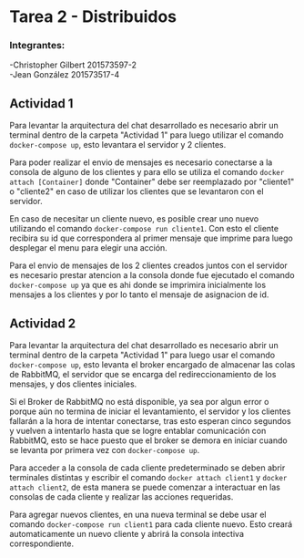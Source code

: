 # Tarea 2 - Distribuidos

### Integrantes:
-Christopher Gilbert 201573597-2\
-Jean González 201573517-4

## Actividad 1

Para levantar la arquitectura del chat desarrollado es necesario abrir un terminal dentro de la carpeta "Actividad 1" para luego utilizar el comando ``docker-compose up``, esto levantara el servidor y 2 clientes.

Para poder realizar el envio de mensajes es necesario conectarse a la consola de alguno de los clientes y para ello se utiliza el comando ``docker attach [Container]``
donde "Container" debe ser reemplazado por "cliente1" o "cliente2" en caso de utilizar los clientes que se levantaron con el servidor.

En caso de necesitar un cliente nuevo, es posible crear uno nuevo utilizando el comando ``docker-compose run cliente1``. Con esto el cliente recibira su id que correspondera al primer mensaje que imprime para luego desplegar el menu para elegir una acción.

Para el envio de mensajes de los 2 clientes creados juntos con el servidor es necesario prestar atencion a la consola donde fue ejecutado el comando ``docker-compose up`` ya que es ahi donde se imprimira inicialmente los mensajes a los clientes y por lo tanto el mensaje de asignacion de id.


## Actividad 2

Para levantar la arquitectura del chat desarrollado es necesario abrir un terminal dentro de la carpeta "Actividad 1" para luego usar el comando ``docker-compose up``, esto levanta el broker encargado de almacenar las colas de RabbitMQ, el servidor que se encarga del redireccionamiento de los mensajes, y dos clientes iniciales.

Si el Broker de RabbitMQ no está disponible, ya sea por algun error o porque aún no termina de iniciar el levantamiento, el servidor y los clientes fallarán a la hora de intentar conectarse, tras esto esperan cinco segundos y vuelven a intentarlo hasta que se logre entablar comunicación con RabbitMQ, esto se hace puesto que el broker se demora en iniciar cuando se levanta por primera vez con ``docker-compose up``.

Para acceder a la consola de cada cliente predeterminado se deben abrir terminales distintas y escribir el comando ``docker attach client1`` y ``docker attach client2``, de esta manera se puede comenzar a interactuar en las consolas de cada cliente y realizar las acciones requeridas.

Para agregar nuevos clientes, en una nueva terminal se debe usar el comando ``docker-compose run client1`` para cada cliente nuevo. Esto creará automaticamente un nuevo cliente y abrirá la consola intectiva correspondiente.
